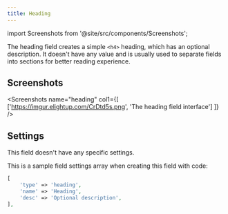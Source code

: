 ```yaml
---
title: Heading
---
```


import Screenshots from '@site/src/components/Screenshots';

The heading field creates a simple `<h4>` heading, which has an optional description. It doesn't have any value and is usually used to separate fields into sections for better reading experience.

## Screenshots

<Screenshots name="heading" col1={[
    ['https://imgur.elightup.com/CrDtd5s.png', 'The heading field interface']
]} />

## Settings

This field doesn't have any specific settings.

This is a sample field settings array when creating this field with code:

```php
[
    'type' => 'heading',
    'name' => 'Heading',
    'desc' => 'Optional description',
],
```
